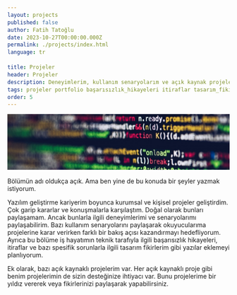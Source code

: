 ```yaml
---
layout: projects
published: false
author: Fatih Tatoğlu
date: 2023-10-27T00:00:00.000Z
permalink: ./projects/index.html
language: tr

title: Projeler
header: Projeler
description: Deneyimlerim, kullanım senaryolarım ve açık kaynak projelerim aracılığıyla yazılım geliştirme dünyasını keşfedin. İçgörü kazanın, projelerimi destekleyin ve yeni fikirler keşfedin.
tags: projeler portfolio başarısızlık_hikayeleri itiraflar tasarım_fikirleri
order: 5
---
```


![Projeler](../../image/projects.jpg "Markus Spiske - [Pexels](https://www.pexels.com/tr-tr/fotograf/tilt-shift-lens-uzerindeki-kodlar-2004161/)")

Bölümün adı oldukça açık. Ama ben yine de bu konuda bir şeyler yazmak istiyorum.

Yazılım geliştirme kariyerim boyunca kurumsal ve kişisel projeler geliştirdim. Çok garip kararlar ve konuşmalarla karşılaştım. Doğal olarak bunları paylaşamam. Ancak bunlarla ilgili deneyimlerimi ve senaryolarımı paylaşabilirim. Bazı kullanım senaryolarını paylaşarak okuyucularıma projelerine karar verirken farklı bir bakış açısı kazandırmayı hedefliyorum. Ayrıca bu bölüme iş hayatımın teknik tarafıyla ilgili başarısızlık hikayeleri, itiraflar ve bazı spesifik sorunlarla ilgili tasarım fikirlerim gibi yazılar eklemeyi planlıyorum.

Ek olarak, bazı açık kaynaklı projelerim var. Her açık kaynaklı proje gibi benim projelerimin de sizin desteğinize ihtiyacı var. Bunu projelerime bir yıldız vererek veya fikirlerinizi paylaşarak yapabilirsiniz.
